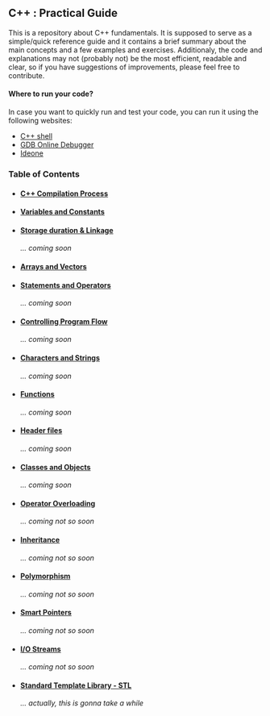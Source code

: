 ## C++ : Practical Guide

This is a repository about C++ fundamentals. It is supposed to serve as a simple/quick reference guide and it contains a brief summary about the main concepts and a few examples and exercises. Additionaly, the code and explanations may not (probably not) be the most efficient, readable and clear, so if you have suggestions of improvements, please feel free to contribute.

#### Where to run your code?

In case you want to quickly run and test your code, you can run it using the following websites:

- [C++ shell](http://cpp.sh/)
- [GDB Online Debugger](https://www.onlinegdb.com/)
- [Ideone](https://ideone.com/)

### Table of Contents

- #### [C++ Compilation Process](content/compilation-process/README.md)

- #### [Variables and Constants](content/variables-and-constants/README.md)

- #### [Storage duration & Linkage](content/storage-duration-linkage/README.md)

  _... coming soon_

- #### [Arrays and Vectors](content/arrays-and-vectors/README.md)

- #### [Statements and Operators](content/statements-and-operators/README.md)

  _... coming soon_

- #### [Controlling Program Flow](content/controlling-program-flow/README.md)

  _... coming soon_

- #### [Characters and Strings](content/characters-and-strings/README.md)

  _... coming soon_

- #### [Functions](content/functions/README.md)

  _... coming soon_

- #### [Header files](content/header-files/README.md)

  _... coming soon_

- #### [Classes and Objects](content/classes-and-objects/README.md)

  _... coming soon_

- #### [Operator Overloading](content/operator-overloading/README.md)

  _... coming not so soon_

- #### [Inheritance](content/inheritance/README.md)

  _... coming not so soon_

- #### [Polymorphism](content/polymorphism/README.md)

  _... coming not so soon_

- #### [Smart Pointers](content/smart-pointers/README.md)

  _... coming not so soon_

- #### [I/O Streams](content/io-streams/README.md)

  _... coming not so soon_

- #### [Standard Template Library - STL](content/standard-template-library/README.md)
  _... actually, this is gonna take a while_
